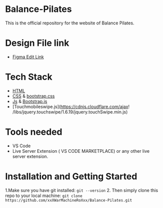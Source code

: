 
# Balance-Pilates
This is the official repository for the website of Balance Pilates.
# Design File link
- [Figma Edit Link](https://www.figma.com/file/Xj77CbF7nMtO8aHsZaFSn4/Balance-Pilates-(1)?node-id=0%3A1)
# Tech Stack 
- [HTML](https://en.wikipedia.org/wiki/HTML) 
- [CSS](https://developer.mozilla.org/en-US/docs/Web/CSS) & [bootstrap.css](https://cdn.jsdelivr.net/npm/bootstrap@5.0.2/dist/css/bootstrap.min.css)
- [Js](http://vanilla-js.com/) & [Bootstrap.js](https://cdn.jsdelivr.net/npm/bootstrap@5.0.2/dist/js/bootstrap.bundle.min.js)
- [Touchmobileswipe.js](https://cdnjs.cloudflare.com/ajax!
/libs/jquery.touchswipe/1.6.19/jquery.touchSwipe.min.js)

# Tools needed 

- VS Code
- Live Server Extension ( VS CODE MARKETPLACE) or any other live server extension.

# Installation and Getting Started

1.Make sure you have git installed:
```git --version```
2. Then simply clone this repo to your local machine:
```git clone  https://github.com/xxXWarMachineRoXxx/Balance-Pilates.git```

